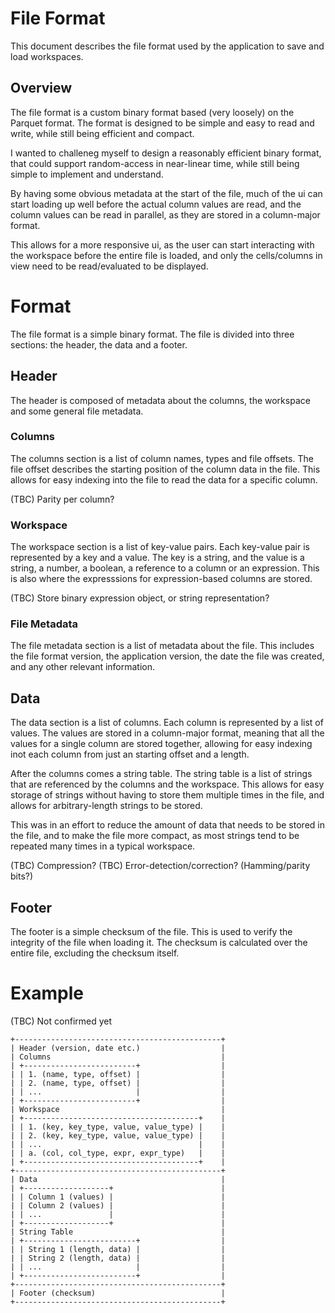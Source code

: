 # File Format

This document describes the file format used by the application to save and load workspaces.

## Overview

The file format is a custom binary format based (very loosely) on the Parquet format. The format is designed to be simple and easy to read and write, while still being efficient and compact.

I wanted to challeneg myself to design a reasonably efficient binary format, that could support random-access in near-linear time, while still being simple to implement and understand.

By having some obvious metadata at the start of the file, much of the ui can start loading up well before the actual column values are read, and the column values can be read in parallel, as they are stored in a column-major format.

This allows for a more responsive ui, as the user can start interacting with the workspace before the entire file is loaded, and only the cells/columns in view need to be read/evaluated to be displayed.

# Format

The file format is a simple binary format. The file is divided into three sections: the header, the data and a footer.

## Header

The header is composed of metadata about the columns, the workspace and some general file metadata.

### Columns

The columns section is a list of column names, types and file offsets. The file offset describes the starting position of the column data in the file. This allows for easy indexing into the file to read the data for a specific column.

(TBC) Parity per column?

### Workspace

The workspace section is a list of key-value pairs. Each key-value pair is represented by a key and a value. The key is a string, and the value is a string, a number, a boolean, a reference to a column or an expression. This is also where the expresssions for expression-based columns are stored.

(TBC) Store binary expression object, or string representation?

### File Metadata

The file metadata section is a list of metadata about the file. This includes the file format version, the application version, the date the file was created, and any other relevant information.

## Data

The data section is a list of columns. Each column is represented by a list of values. The values are stored in a column-major format, meaning that all the values for a single column are stored together, allowing for easy indexing inot each column from just an starting offset and a length.

After the columns comes a string table. The string table is a list of strings that are referenced by the columns and the workspace. This allows for easy storage of strings without having to store them multiple times in the file, and allows for arbitrary-length strings to be stored.

This was in an effort to reduce the amount of data that needs to be stored in the file, and to make the file more compact, as most strings tend to be repeated many times in a typical workspace.

(TBC) Compression?
(TBC) Error-detection/correction? (Hamming/parity bits?)

## Footer

The footer is a simple checksum of the file. This is used to verify the integrity of the file when loading it. The checksum is calculated over the entire file, excluding the checksum itself.

# Example

(TBC) Not confirmed yet

```
+----------------------------------------------+
| Header (version, date etc.)                  |
| Columns                                      |
| +-------------------------+                  |
| | 1. (name, type, offset) |                  |
| | 2. (name, type, offset) |                  |
| | ...                     |                  |
| +-------------------------+                  |
| Workspace                                    |
| +---------------------------------------+    |
| | 1. (key, key_type, value, value_type) |    |
| | 2. (key, key_type, value, value_type) |    |
| | ...                                   |    |
| | a. (col, col_type, expr, expr_type)   |    |
| +---------------------------------------+    |
+----------------------------------------------+
| Data                                         |
| +-------------------+                        |
| | Column 1 (values) |                        |
| | Column 2 (values) |                        |
| | ...               |                        |
| +-------------------+                        |
| String Table                                 |
| +-------------------------+                  |
| | String 1 (length, data) |                  |
| | String 2 (length, data) |                  |
| | ...                     |                  |
| +-------------------------+                  |
+----------------------------------------------+
| Footer (checksum)                            |
+----------------------------------------------+
```
